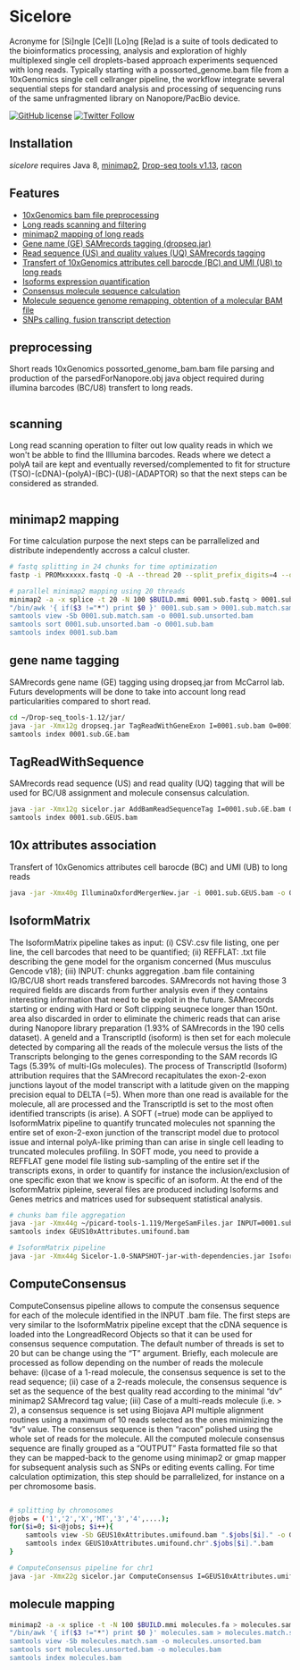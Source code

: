# Sicelore

Acronyme for [Si]ngle [Ce]ll [Lo]ng [Re]ad is a suite of tools dedicated 
to the bioinformatics processing, analysis and exploration of highly 
multiplexed single cell droplets-based approach experiments sequenced 
with long reads. Typically starting with a 
possorted_genome.bam file from a 10xGenomics single cell cellranger pipeline, 
the workflow integrate several sequential steps for standard analysis and 
processing of sequencing runs of the same unfragmented library on Nanopore/PacBio device.

[![GitHub license]()]((https://github.com/hyeshik/poreplex/blob/master/LICENSE.txt))
[![Twitter Follow](https://img.shields.io/twitter/follow/kevinlebrigand.svg?style=social&logo=twitter)](https://twitter.com/kevinlebrigand)

## Installation

*sicelore* requires Java 8, <a href="https://github.com/lh3/minimap2">minimap2</a>, <a href="http://mccarrolllab.com/download/1276/">Drop-seq tools v1.13</a>, <a href="https://github.com/isovic/racon">racon</a>

## Features

* [10xGenomics bam file preprocessing](#preprocessing)
* [Long reads scanning and filtering](#scanning)
* [minimap2 mapping of long reads](#minimap2-mapping)
* [Gene name (GE) SAMrecords tagging (dropseq.jar)](#gene-name-tagging)
* [Read sequence (US) and quality values (UQ) SAMrecords tagging](#TagReadWithSequence)
* [Transfert of 10xGenomics attributes cell barocde (BC) and UMI (U8) to long reads](#10x-attributes-association)
* [Isoforms expression quantification](#IsoformMatrix)
* [Consensus molecule sequence calculation](#ComputeConsensus)
* [Molecule sequence genome remapping, obtention of a molecular BAM file](#molecule-mapping)
* [SNPs calling, fusion transcript detection]()


## preprocessing
Short reads 10xGenomics possorted_genome_bam.bam file parsing and production of the parsedForNanopore.obj java object 
required during illumina barcodes (BC/U8) transfert to long reads.

```bash

```
## scanning
Long read scanning operation to filter out low quality reads in which we won't be abble to find the Illlumina barcodes. 
Reads where we detect a polyA tail are kept and eventually reversed/complemented to fit for structure (TSO)-(cDNA)-(polyA)-(BC)-(U8)-(ADAPTOR)
so that the next steps can be considered as stranded.

```bash

```

## minimap2 mapping
For time calculation purpose the next steps can be parrallelized and distribute independently accross a calcul cluster.

```bash
# fastq splitting in 24 chunks for time optimization
fastp -i PROMxxxxxx.fastq -Q -A --thread 20 --split_prefix_digits=4 --out1=sub.fastq --split=24

# parallel minimap2 mapping using 20 threads
minimap2 -a -x splice -t 20 -N 100 $BUILD.mmi 0001.sub.fastq > 0001.sub.sam
"/bin/awk '{ if($3 !="*") print $0 }' 0001.sub.sam > 0001.sub.match.sam
samtools view -Sb 0001.sub.match.sam -o 0001.sub.unsorted.bam
samtools sort 0001.sub.unsorted.bam -o 0001.sub.bam
samtools index 0001.sub.bam
```

## gene name tagging
SAMrecords gene name (GE) tagging using dropseq.jar from McCarrol lab. 
Futurs developments will be done to take into account long read particularities compared to short read.

```bash
cd ~/Drop-seq_tools-1.12/jar/
java -jar -Xmx12g dropseq.jar TagReadWithGeneExon I=0001.sub.bam O=0001.sub.GE.bam ANNOTATIONS_FILE=~/cellranger_references/refdata-cellranger-mm10-1.2.0/genes/genes.gtf TAG=GE ALLOW_MULTI_GENE_READS=true USE_STRAND_INFO=true VALIDATION_STRINGENCY=SILENT
samtools index 0001.sub.GE.bam
```

## TagReadWithSequence
SAMrecords read sequence (US) and read quality (UQ) tagging that will be used for BC/U8 assignment and molecule consensus calculation.

```bash
java -jar -Xmx12g sicelor.jar AddBamReadSequenceTag I=0001.sub.GE.bam O=0001.sub.GEUS.bam FASTQ=nanopore.fastq
samtools index 0001.sub.GEUS.bam
```

## 10x attributes association
Transfert of 10xGenomics attributes cell barocde (BC) and UMI (UB) to long reads

```bash
java -jar -Xmx40g IlluminaOxfordMergerNew.jar -i 0001.sub.GEUS.bam -o 0001.sub.GEUS10xAttributes.bam -k parsedForNanopore.obj -p CTTCCGATCT -a 140 -s GTACATGG  --maxUMIfalseMatchPercent 6 --maxBCfalseMatchPercent 5 -l minimap.GEUS10xAttributes.log
```

## IsoformMatrix
The IsoformMatrix pipeline takes as input: 
(i) CSV:.csv file listing, one per line, the cell barcodes that need to be quantified; 
(ii) REFFLAT: .txt file describing the gene model for the organism concerned (Mus musculus Gencode v18);
(iii) INPUT: chunks aggregation .bam file containing IG/BC/U8 short reads transfered barcodes. SAMrecords not having those 3 
required fields are discards from further analysis even if they contains interesting information that need 
to be exploit in the future. SAMrecords starting or ending with Hard or Soft clipping seuqnece longer than 
150nt. area also discarded in order to eliminate the chimeric reads that can arise during Nanopore library 
preparation (1.93% of SAMrecords in the 190 cells dataset). A geneId and a TranscriptId (isoform) is then 
set for each molecule detected by comparing all the reads of the molecule versus the lists of the Transcripts 
belonging to the genes corresponding to the SAM records IG Tags (5.39% of multi-IGs molecules). The process of 
TranscriptId (Isoform) attribution requires that the SAMrecord recapitulates the exon-2-exon junctions layout 
of the model transcript with a latitude given on the mapping precision equal to DELTA (=5). When more than one read is
available for the molecule, all are processed and the TranscriptId is set to the most often identified transcripts (is arise).
A SOFT (=true) mode can be appliyed to IsoformMatrix pipeline to quantify truncated molecules not spanning the entire set 
of exon-2-exon junction of the transcript model due to protocol issue and internal polyA-like priming than can arise in 
single cell leading to truncated molecules profiling. In SOFT mode, you need to provide a REFFLAT gene model file listing 
sub-sampling of the entire set if the transcripts exons, in order to quantify for instance the inclusion/exclusion of one specific exon 
that we know is specific of an isoform. At the end of the IsoformMatrix pipleine, several files are produced including Isoforms and Genes 
metrics and matrices used for subsequent statistical analysis.

```bash
# chunks bam file aggregation
java -jar -Xmx44g ~/picard-tools-1.119/MergeSamFiles.jar INPUT=0001.sub.GEUS10xAttributes.bam INPUT=0002.sub.GEUS10xAttributes.bam INPUT=...  ASSUME_SORTED=true USE_THREADING=true TMP_DIR=/scratch/tmp/ MAX_RECORDS_IN_RAM=100000000 OUTPUT=GEUS10xAttributes.umifound.bam VALIDATION_STRINGENCY=SILENT
samtools index GEUS10xAttributes.umifound.bam

# IsoformMatrix pipeline
java -jar -Xmx44g Sicelor-1.0-SNAPSHOT-jar-with-dependencies.jar IsoformMatrix I=GEUS10xAttributes.umifound.bam REFFLAT=refFlat_gencode.vM18.txt CSV=10xgenomics.barcodes.csv MATRIX=MatrixIsoforms.txt DELTA=10 METRICS=MetricsIsoforms.txt
```

## ComputeConsensus
ComputeConsensus pipeline allows to compute the consensus sequence for each of the molecule identified in the INPUT .bam file. 
The first steps are very similar to the IsoformMatrix pipeline except that the cDNA sequence is loaded into the LongreadRecord Objects 
so that it can be used for consensus sequence computation. The default number of threads is set to 20 but can be change using the “T” argument. 
Briefly, each molecule are processed as follow depending on the number of reads the molecule behave: (i)case of a 1-read molecule, the consensus sequence is set to the 
read sequence; (ii) case of a 2-reads molecule, the consensus sequence is set as the sequence of the best quality read according 
to the minimal “dv” minimap2 SAMrecord tag value; (iii) Case of a multi-reads molecule (i.e. > 2), a consensus sequence is set 
using Biojava API multiple alignment routines using a maximum of 10 reads selected as the ones minimizing the “dv” value. 
The consensus sequence is then “racon” polished using the whole set of reads for the molecule. All the computed molecule 
consensus sequence are finally grouped as a “OUTPUT” Fasta formatted file so that they can be mapped-back to the genome using minimap2 or gmap 
mapper for subsequent analysis such as SNPs or editing events calling.
For time calculation optimization, this step should be parrallelized, for instance on a per chromosome basis.

```bash

# splitting by chromosomes
@jobs = ('1','2','X','MT','3','4',....);
for($i=0; $i<@jobs; $i++){
    samtools view -Sb GEUS10xAttributes.umifound.bam ".$jobs[$i]." -o GEUS10xAttributes.umifound.chr".$jobs[$i].".bam
    samtools index GEUS10xAttributes.umifound.chr".$jobs[$i].".bam
}

# ComputeConsensus pipeline for chr1
java -jar -Xmx22g sicelor.jar ComputeConsensus I=GEUS10xAttributes.umifound.chr1.bam O=molecules.fa REFFLAT=refFlat_gencode.vM18.txt T=10 DELTA=5 SOFT=FALSE
```

## molecule mapping

```bash
minimap2 -a -x splice -t -N 100 $BUILD.mmi molecules.fa > molecules.sam
"/bin/awk '{ if($3 !="*") print $0 }' molecules.sam > molecules.match.sam
samtools view -Sb molecules.match.sam -o molecules.unsorted.bam
samtools sort molecules.unsorted.bam -o molecules.bam
samtools index molecules.bam
```
